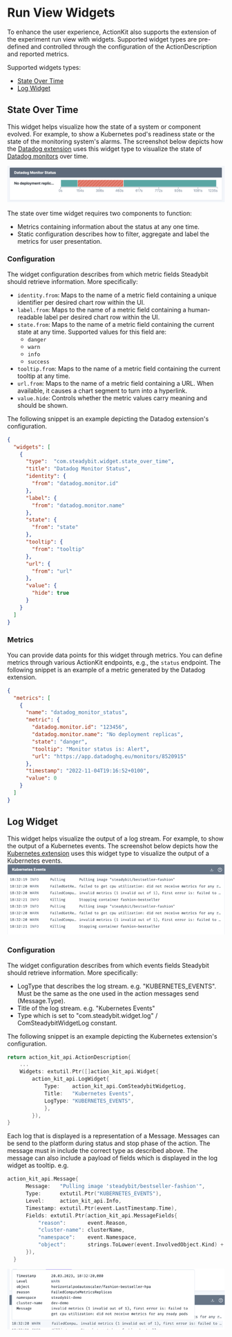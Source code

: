 # Run View Widgets

To enhance the user experience, ActionKit also supports the extension of the experiment run view with widgets. Supported widget types are pre-defined and controlled through the configuration of the ActionDescription and reported metrics.

Supported widgets types:

* [State Over Time](#state-over-time)
* [Log Widget](#log-widget)

## State Over Time

This widget helps visualize how the state of a system or component evolved. For example, to show a Kubernetes pod's readiness state or the state of the monitoring system's alarms. The screenshot below depicts how the [Datadog extension](https://github.com/steadybit/extension-datadog) uses this widget type to visualize the state of [Datadog monitors](https://docs.datadoghq.com/monitors/) over time.

![An run view widget visualizing the status of a Datadog monitor over time](./img/widgets/state-over-time.png)

The state over time widget requires two components to function:

- Metrics containing information about the status at any one time.
- Static configuration describes how to filter, aggregate and label the metrics for user presentation.


### Configuration

The widget configuration describes from which metric fields Steadybit should retrieve information. More specifically:

- `identity.from`: Maps to the name of a metric field containing a unique identifier per desired chart row within the UI.
- `label.from`: Maps to the name of a metric field containing a human-readable label per desired chart row within the UI.
- `state.from`: Maps to the name of a metric field containing the current state at any time. Supported values for this field are:
  - `danger`
  - `warn`
  - `info`
  - `success`
- `tooltip.from`: Maps to the name of a metric field containing the current tooltip at any time.
- `url.from`: Maps to the name of a metric field containing a URL. When available, it causes a chart segment to turn into a hyperlink.
- `value.hide`: Controls whether the metric values carry meaning and should be shown.

The following snippet is an example depicting the Datadog extension's configuration.

```json
{
  "widgets": [
    {
      "type":  "com.steadybit.widget.state_over_time",
      "title": "Datadog Monitor Status",
      "identity": {
        "from": "datadog.monitor.id"
      },
      "label": {
        "from": "datadog.monitor.name"
      },
      "state": {
        "from": "state"
      },
      "tooltip": {
        "from": "tooltip"
      },
      "url": {
        "from": "url"
      },
      "value": {
        "hide": true
      }
    }
  ]
}
```

### Metrics

You can provide data points for this widget through metrics. You can define metrics through various ActionKit endpoints, e.g., the `status` endpoint. The following snippet is an example of a metric generated by the Datadog extension.

```json
{
  "metrics": [
    {
      "name": "datadog_monitor_status",
      "metric": {
        "datadog.monitor.id": "123456",
        "datadog.monitor.name": "No deployment replicas",
        "state": "danger",
        "tooltip": "Monitor status is: Alert",
        "url": "https://app.datadoghq.eu/monitors/8520915"
      },
      "timestamp": "2022-11-04T19:16:52+0100",
      "value": 0
    }
  ]
}
```


## Log Widget

This widget helps visualize the output of a log stream. For example, to show the output of a Kubernetes events. The screenshot below depicts how the [Kubernetes extension](https://github.com/steadybit/extension-kubernetes) uses this widget type to visualize the output of a Kubernetes events.
![Kubernetes Events](KubernetesEventsLog.png)



### Configuration

The widget configuration describes from which events fields Steadybit should retrieve information. More specifically:

- LogType that describes the log stream. e.g. "KUBERNETES_EVENTS". Must be the same as the one used in the action messages send (Message.Type).
- Title of the log stream. e.g. "Kubernetes Events"
- Type which is set to "com.steadybit.widget.log" / ComSteadybitWidgetLog constant.


The following snippet is an example depicting the Kubernetes extension's configuration.

```go
return action_kit_api.ActionDescription{
	...
    Widgets: extutil.Ptr([]action_kit_api.Widget{
        action_kit_api.LogWidget{
            Type:    action_kit_api.ComSteadybitWidgetLog,
            Title:   "Kubernetes Events",
            LogType: "KUBERNETES_EVENTS",
            },
        }),
}
```


Each log that is displayed is a representation of a Message. Messages can be send to the platform during status and stop phase of the action. The message must in include the correct type as described above. The message can also include a payload of fields which is displayed in the log widget as tooltip.
e.g.
```go
action_kit_api.Message{
      Message:   "Pulling image 'steadybit/bestseller-fashion'",
      Type:      extutil.Ptr("KUBERNETES_EVENTS"),
      Level:     action_kit_api.Info,
      Timestamp: extutil.Ptr(event.LastTimestamp.Time),
      Fields: extutil.Ptr(action_kit_api.MessageFields{
          "reason":       event.Reason,
          "cluster-name": clusterName,
          "namespace":    event.Namespace,
          "object":       strings.ToLower(event.InvolvedObject.Kind) + "/" + event.InvolvedObject.Name,
      }),
  }
```  

![Tooltip](./img/widgets/tooltip.png)

